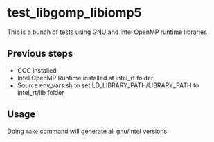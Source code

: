 # test_libgomp_libiomp5

This is a bunch of tests using GNU and Intel OpenMP runtime libraries

## Previous steps

* GCC installed
* Intel OpenMP Runtime installed at intel_rt folder
* Source env_vars.sh to set LD_LIBRARY_PATH/LIBRARY_PATH to intel_rt/lib folder

## Usage

Doing `make` command will generate all gnu/intel versions
